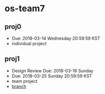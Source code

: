 # os-team7

## proj0
- Due: 2018-03-14 Wednesday 20:59:59 KST
- individual project

## proj1
- Design Review Due: 2018-03-18 Sunday
- Due: 2018-03-25 Sunday 20:59:59 KST
- team project
- [branch](https://github.com/swsnu/os-team7/tree/proj1)

